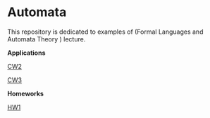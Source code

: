 # Automata

This repository is dedicated to examples of (Formal Languages and Automata Theory	) lecture.

<b>Applications</b>

[CW2](https://yrgp.github.io/Automata/CW2/DfaAndNfa.html)

[CW3](https://yrgp.github.io/Automata/CW3/RegExp.html)

<b>Homeworks</b>

[HW1](https://yrgp.github.io/Automata/HW1/RegExp.html)

